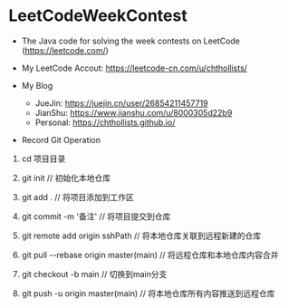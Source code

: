 # LeetCodeWeekContest
* The Java code for solving the week contests on LeetCode (https://leetcode.com/) 

* My LeetCode Accout: https://leetcode-cn.com/u/chthollists/
* My Blog
  * JueJin: https://juejin.cn/user/26854211457719
  * JianShu: https://www.jianshu.com/u/8000305d22b9
  * Personal: https://chthollists.github.io/
* Record Git Operation

1. cd 项目目录

2. git init  // 初始化本地仓库

3. git add .  // 将项目添加到工作区

4. git commit -m '备注'  // 将项目提交到仓库

5. git remote add origin sshPath // 将本地仓库关联到远程新建的仓库

6. git pull --rebase origin master(main) // 将远程仓库和本地仓库内容合并
7. git checkout -b main // 切换到main分支

7. git push -u origin master(main) // 将本地仓库所有内容推送到远程仓库
